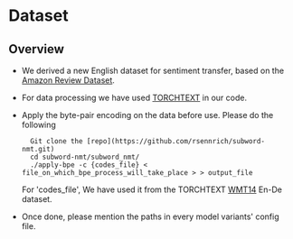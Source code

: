 # Dataset

## Overview
- We derived a new English dataset for sentiment transfer, based on the [Amazon Review Dataset]().
- For data processing we have used [TORCHTEXT](https://pytorch.org/text/stable/index.html) in our code.
- Apply the byte-pair encoding on the data before use. Please do the following


        Git clone the [repo](https://github.com/rsennrich/subword-nmt.git)
        cd subword-nmt/subword_nmt/
        ./apply-bpe -c {codes_file} < file_on_which_bpe_process_will_take_place > > output_file
  For 'codes_file', We have used it from the TORCHTEXT [WMT14](https://pytorch.org/text/0.8.1/datasets.html#wmt14) En-De dataset.
- Once done, please mention the paths in every model variants' config file.